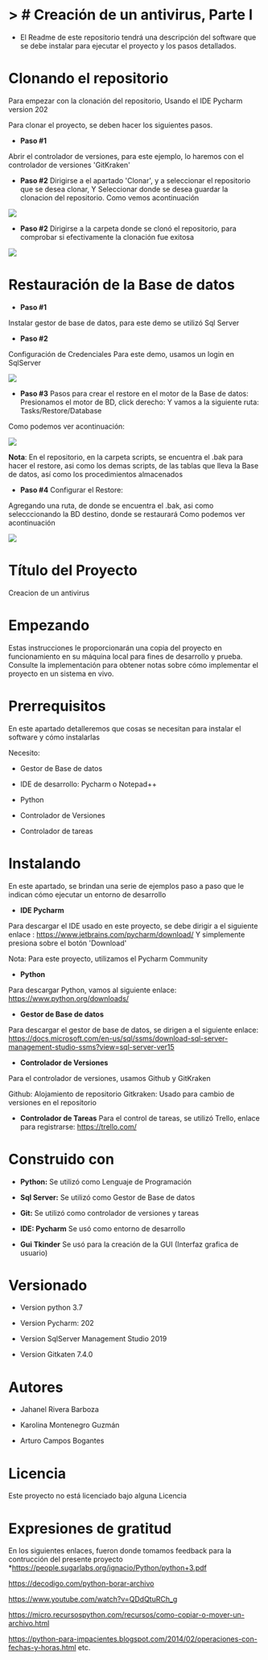 # >  # Creación de un antivirus, Parte l


* El Readme de este repositorio tendrá una descripción del software que se debe instalar
para ejecutar el proyecto y los pasos detallados. 





# Clonando el repositorio
Para empezar con la clonación del repositorio,
Usando el IDE Pycharm version 202

Para clonar el proyecto, se deben hacer los siguientes pasos.

*  **Paso #1**

Abrir el controlador de versiones, para este ejemplo, lo haremos con el controlador de versiones 'GitKraken'

*  **Paso #2**
Dirigirse a el apartado 'Clonar', y a seleccionar el repositorio que se desea clonar, Y Seleccionar donde se desea guardar la clonacion del repositorio.
Como vemos acontinuación

![](https://github.com/KarolXD/Proyecto_Virus-Redes-ll-Parte-1/blob/main/Redes2/Fotos/Clonacion1.PNG)

*  **Paso #2**
Dirigirse a la carpeta donde se clonó el repositorio, para comprobar si efectivamente la clonación fue exitosa

![](https://github.com/KarolXD/Proyecto_Virus-Redes-ll-Parte-1/blob/main/Redes2/Fotos/Clonacion2.PNG)

# Restauración de la Base de datos

* **Paso #1**

Instalar gestor de base de datos, para este demo se utilizó Sql Server

* **Paso #2** 

Configuración de Credenciales
Para este demo, usamos un login en SqlServer

![](https://github.com/KarolXD/Proyecto_Virus-Redes-ll-Parte-1/blob/main/Redes2/Fotos/LoginSQL.PNG)


* **Paso #3**
Pasos para crear el restore en el motor de la Base de datos:
Presionamos el motor de BD, click derecho: Y vamos a la siguiente ruta: Tasks/Restore/Database

Como podemos ver acontinuación:

![](https://github.com/KarolXD/Proyecto_Virus-Redes-ll-Parte-1/blob/main/Redes2/Fotos/Restore1BD.PNG)

**Nota**: En el repositorio, en la carpeta scripts, se encuentra el .bak para hacer el restore, asi como los demas scripts, de las tablas que lleva la Base de datos, así como
los procedimientos almacenados

* **Paso #4**
Configurar el Restore:

Agregando una ruta, de donde se encuentra el .bak, asi como selecccionando la BD destino, donde se restaurará
Como podemos ver acontinuación

![](https://github.com/KarolXD/Proyecto_Virus-Redes-ll-Parte-1/blob/main/Redes2/Fotos/Restore2BD.PNG)



# Título del Proyecto
Creacion de un antivirus

# Empezando

Estas instrucciones le proporcionarán una copia del proyecto en funcionamiento en su máquina local para fines de desarrollo y prueba. Consulte la implementación para obtener notas sobre cómo implementar el proyecto en un sistema en vivo.

# Prerrequisitos
En este apartado detalleremos que cosas se necesitan para instalar el software y cómo instalarlas

Necesito:
* Gestor de Base de datos

* IDE de desarrollo: Pycharm o Notepad++

* Python

* Controlador de Versiones

* Controlador de tareas




# Instalando
En este apartado, se brindan una serie de ejemplos paso a paso que le indican cómo ejecutar un entorno de desarrollo


* **IDE Pycharm**

Para descargar el IDE usado en este proyecto, se debe dirigir a el siguiente enlace : https://www.jetbrains.com/pycharm/download/
Y simplemente presiona sobre el botón 'Download'

Nota: Para este proyecto, utilizamos el Pycharm Community

* **Python**

Para descargar Python, vamos al siguiente enlace: https://www.python.org/downloads/


*  **Gestor de Base de datos**

Para  descargar el gestor de base de datos, se dirigen a el siguiente enlace: https://docs.microsoft.com/en-us/sql/ssms/download-sql-server-management-studio-ssms?view=sql-server-ver15



* **Controlador de Versiones**

Para el controlador de versiones, usamos Github y GitKraken

Github: Alojamiento de repositorio
Gitkraken: Usado para cambio de versiones en el repositorio


* **Controlador de Tareas**
Para el control de tareas, se utilizó Trello, enlace para registrarse: https://trello.com/

# Construido con

* **Python:** Se utilizó como Lenguaje de Programación

* **Sql Server:** Se utilizó como Gestor de Base de datos

* **Git:** Se utilizó como controlador de versiones y tareas

* **IDE: Pycharm** Se usó como entorno de desarrollo

*  **Gui Tkinder** Se usó para la creación de la GUI (Interfaz grafica de usuario)

# Versionado

* Version python 3.7

* Version Pycharm: 202

* Version SqlServer Management Studio  2019

* Version Gitkaten 7.4.0


# Autores

* Jahanel Rivera Barboza

* Karolina Montenegro Guzmán

* Arturo Campos Bogantes

# Licencia
Este proyecto no está licenciado bajo alguna  Licencia

# Expresiones de gratitud

En los siguientes enlaces, fueron donde tomamos  feedback para la contrucción del presente proyecto
*https://people.sugarlabs.org/ignacio/Python/python+3.pdf

https://decodigo.com/python-borar-archivo

https://www.youtube.com/watch?v=QDdQtuRCh_g

https://micro.recursospython.com/recursos/como-copiar-o-mover-un-archivo.html

https://python-para-impacientes.blogspot.com/2014/02/operaciones-con-fechas-y-horas.html
etc.

